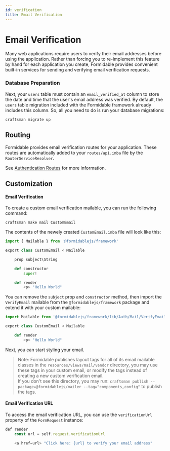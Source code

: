 ```yaml
---
id: verification
title: Email Verification
---
```


# Email Verification

Many web applications require users to verify their email addresses before using the application. Rather than forcing you to re-implement this feature by hand for each application you create, Formidable provides convenient built-in services for sending and verifying email verification requests.

### Database Preparation

Next, your `users` table must contain an `email_verified_at` column to store the date and time that the user's email address was verified. By default, the `users` table migration included with the Formidable framework already includes this column. So, all you need to do is run your database migrations:

```
craftsman migrate up
```

## Routing

Formidable provides email verification routes for your application. These routes are automatically added to your `routes/api.imba` file by the `RouterServiceResolver`.

See [Authentication Routes](docs/authentication) for more information.

## Customization

#### Email Verification

To create a custom email verification mailable, you can run the following command:

```
craftsman make mail CustomEmail
```

The contents of the newely created `CustomEmail.imba` file will look like this:

```py
import { Mailable } from '@formidablejs/framework'

export class CustomEmail < Mailable

	prop subject\String

	def constructor
		super!

	def render
		<p> "Hello World"
```

You can remove the `subject` prop and `constructor` method, then import the `VerifyEmail` mailable from the `@formidablejs/framework` package and extend it with your custom mailable:

```py
import Mailable from '@formidablejs/framework/lib/Auth/Mail/VerifyEmail'

export class CustomEmail < Mailable

	def render
		<p> "Hello World"
```

Next, you can start styling your email.

> Note: Formidable publishes layout tags for all of its email mailable classes in the `resources/views/mail/vendor` directory, you may use these tags in your custom email, or modify the tags instead of creating a new custom verification email. <br/> If you don't see this directory, you may run: `craftsman publish --package=@formidablejs/mailer --tag="components,config"` to publish the tags.

#### Email Verification URL

To access the email verification URL, you can use the `verificationUrl` property of the `FormRequest` instance:

```js
def render
	const url = self.request.verificationUrl

	<a href=url> "Click here: {url} to verify your email address"
```
